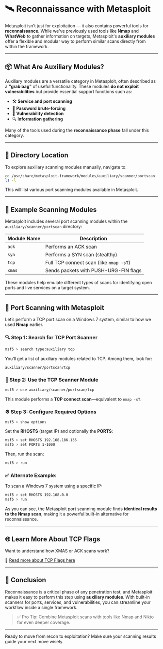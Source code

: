# 🛰️ Reconnaissance with Metasploit

Metasploit isn't just for exploitation — it also contains powerful tools for **reconnaissance**. While we've previously used tools like **Nmap** and **WhatWeb** to gather information on targets, Metasploit's **auxiliary modules** offer a flexible and modular way to perform similar scans directly from within the framework.

---

## 📦 What Are Auxiliary Modules?

Auxiliary modules are a versatile category in Metasploit, often described as a **"grab bag"** of useful functionality. These modules **do not exploit vulnerabilities** but provide essential support functions such as:

- 🛠️ **Service and port scanning**
- 🔐 **Password brute-forcing**
- 🧪 **Vulnerability detection**
- 🔍 **Information gathering**

Many of the tools used during the **reconnaissance phase** fall under this category.

---

## 📍 Directory Location

To explore auxiliary scanning modules manually, navigate to:

```bash
cd /usr/share/metasploit-framework/modules/auxiliary/scanner/portscan
ls -l
```

This will list various port scanning modules available in Metasploit.

---

## 🔎 Example Scanning Modules

Metasploit includes several port scanning modules within the `auxiliary/scanner/portscan` directory:

| Module Name               | Description                                 |
|---------------------------|---------------------------------------------|
| `ack`                     | Performs an ACK scan                        |
| `syn`                     | Performs a SYN scan (stealthy)              |
| `tcp`                     | Full TCP connect scan (like `nmap -sT`)     |
| `xmas`                    | Sends packets with PUSH-URG-FIN flags       |

These modules help emulate different types of scans for identifying open ports and live services on a target system.

---

## 🚀 Port Scanning with Metasploit

Let’s perform a TCP port scan on a Windows 7 system, similar to how we used **Nmap** earlier.

### 🔍 Step 1: Search for TCP Port Scanner
```bash
msf5 > search type:auxiliary tcp
```

You’ll get a list of auxiliary modules related to TCP. Among them, look for:
```
auxiliary/scanner/portscan/tcp
```

### 📌 Step 2: Use the TCP Scanner Module
```bash
msf5 > use auxiliary/scanner/portscan/tcp
```

This module performs a **TCP connect scan**—equivalent to `nmap -sT`.

### ⚙️ Step 3: Configure Required Options
```bash
msf5 > show options
```

Set the **RHOSTS** (target IP) and optionally the **PORTS**:
```bash
msf5 > set RHOSTS 192.168.186.135
msf5 > set PORTS 1-1000
```

Then, run the scan:
```bash
msf5 > run
```

### ✅ Alternate Example:
To scan a Windows 7 system using a specific IP:
```bash
msf5 > set RHOSTS 192.168.0.0
msf5 > run
```

As you can see, the Metasploit port scanning module finds **identical results to the Nmap scan**, making it a powerful built-in alternative for reconnaissance.

---

## 🌐 Learn More About TCP Flags

Want to understand how XMAS or ACK scans work?

🔗 [Read more about TCP Flags here](https://www.hackers-arise.com/network-basics)

---

## 🧠 Conclusion

Reconnaissance is a critical phase of any penetration test, and Metasploit makes it easy to perform this step using **auxiliary modules**. With built-in scanners for ports, services, and vulnerabilities, you can streamline your workflow inside a single framework.

> ✅ Pro Tip: Combine Metasploit scans with tools like Nmap and Nikto for even deeper coverage.

---

Ready to move from recon to exploitation? Make sure your scanning results guide your next move wisely.
